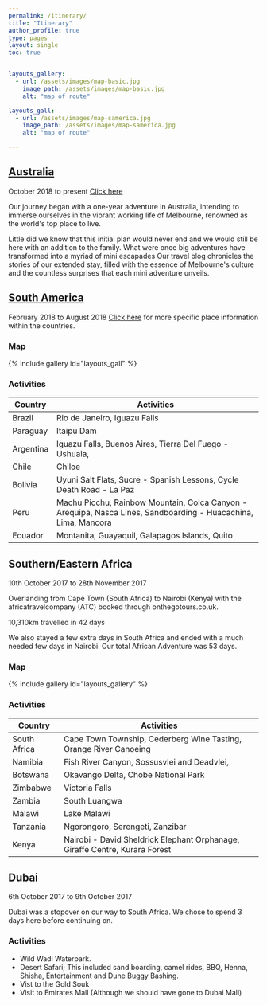 ```yaml
---
permalink: /itinerary/
title: "Itinerary"
author_profile: true
type: pages
layout: single
toc: true


layouts_gallery:
  - url: /assets/images/map-basic.jpg
    image_path: /assets/images/map-basic.jpg
    alt: "map of route"

layouts_gall:
  - url: /assets/images/map-samerica.jpg
    image_path: /assets/images/map-samerica.jpg
    alt: "map of route"

---
```


## [Australia](/itinerary/australia/)
October 2018 to present
[Click here](/itinerary/australia/) 

Our journey began with a one-year adventure in Australia, intending to immerse ourselves in the vibrant working life of Melbourne, renowned as the world's top place to live. 

Little did we know that this initial plan would never end and we would still be here with an addition to the family. What were once big adventures have transformed into a myriad of mini escapades Our travel blog chronicles the stories of our extended stay, filled with the essence of Melbourne's culture and the countless surprises that each mini adventure unveils. 


## [South America](/itinerary/samerica/)
February 2018 to August 2018
[Click here](/itinerary/samerica/) for more specific place information within the countries. 

### Map
{% include gallery id="layouts_gall" %}

### Activities

| Country                                     | Activities                                          |
| ------------------------------------------- | ----------------------------------------------------- |
| Brazil | Rio de Janeiro, Iguazu Falls |
| Paraguay | Itaipu Dam |
| Argentina | Iguazu Falls, Buenos Aires, Tierra Del Fuego - Ushuaia,  |
| Chile | Chiloe |
| Bolivia | Uyuni Salt Flats, Sucre - Spanish Lessons, Cycle Death Road - La Paz |
| Peru | Machu Picchu, Rainbow Mountain, Colca Canyon - Arequipa, Nasca Lines, Sandboarding - Huacachina, Lima, Mancora |
| Ecuador | Montanita, Guayaquil, Galapagos Islands, Quito |


## Southern/Eastern Africa
10th October 2017 to 28th November 2017

Overlanding from Cape Town (South Africa) to Nairobi (Kenya) with the africatravelcompany (ATC) booked through onthegotours.co.uk.

10,310km travelled in 42 days

We also stayed a few extra days in South Africa and ended with a much needed few days in Nairobi. Our total African Adventure was 53 days.

### Map
{% include gallery id="layouts_gallery" %}

### Activities

| Country                                     | Activities                                          |
| ------------------------------------------- | ----------------------------------------------------- |
| South Africa | Cape Town Township, Cederberg Wine Tasting, Orange River Canoeing |
| Namibia| Fish River Canyon, Sossusvlei and Deadvlei, |
| Botswana | Okavango Delta, Chobe National Park |
| Zimbabwe| Victoria Falls |
| Zambia | South Luangwa |
| Malawi | Lake Malawi |
| Tanzania | Ngorongoro, Serengeti, Zanzibar |
| Kenya | Nairobi - David Sheldrick Elephant Orphanage, Giraffe Centre, Kurara Forest |


## Dubai
6th October 2017 to 9th October 2017

Dubai was a stopover on our way to South Africa. We chose to spend 3 days here before continuing on. 

### Activities
- Wild Wadi Waterpark.
- Desert Safari; This included sand boarding, camel rides, BBQ, Henna, Shisha, Entertainment and Dune Buggy Bashing.
- Vist to the Gold Souk
- Visit to Emirates Mall (Although we should have gone to Dubai Mall)
